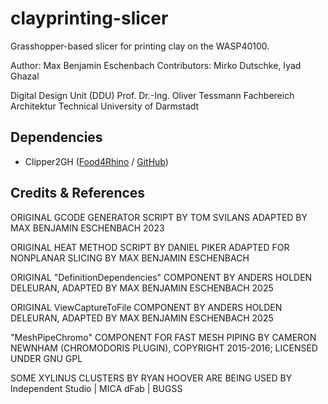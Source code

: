 # clayprinting-slicer
Grasshopper-based slicer for printing clay on the WASP40100.

Author: Max Benjamin Eschenbach
Contributors: Mirko Dutschke, Iyad Ghazal

Digital Design Unit (DDU)
Prof. Dr.-Ing. Oliver Tessmann
Fachbereich Architektur
Technical University of Darmstadt

## Dependencies
- Clipper2GH ([Food4Rhino](https://www.food4rhino.com/en/app/clipper2gh) / [GitHub](https://github.com/AngusJohnson/Clipper2))

## Credits & References

ORIGINAL GCODE GENERATOR SCRIPT BY TOM SVILANS
ADAPTED BY MAX BENJAMIN ESCHENBACH 2023

ORIGINAL HEAT METHOD SCRIPT BY DANIEL PIKER
ADAPTED FOR NONPLANAR SLICING BY MAX BENJAMIN ESCHENBACH

ORIGINAL "DefinitionDependencies" COMPONENT BY ANDERS HOLDEN DELEURAN, ADAPTED BY MAX BENJAMIN ESCHENBACH 2025

ORIGINAL ViewCaptureToFile COMPONENT BY ANDERS HOLDEN DELEURAN, ADAPTED BY MAX BENJAMIN ESCHENBACH 2025

"MeshPipeChromo" COMPONENT FOR FAST MESH PIPING
BY CAMERON NEWNHAM (CHROMODORIS PLUGIN), COPYRIGHT 2015-2016; LICENSED UNDER GNU GPL

SOME XYLINUS CLUSTERS BY RYAN HOOVER ARE BEING USED
BY Independent Studio  |  MICA dFab  |  BUGSS
